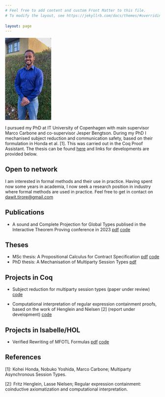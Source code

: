 ```yaml
---
# Feel free to add content and custom Front Matter to this file.
# To modify the layout, see https://jekyllrb.com/docs/themes/#overriding-theme-defaults

layout: page
---
```


<img src="assets/dawit_photo.jpeg" width="150" alt="">

I pursued my PhD at IT University of Copenhagen with main 
supervisor Marco Carbone and co-supervisor Jesper Bengtson.
During my PhD I mechanised subject reduction and communication safety,
based on their formulation in Honda et al. [1]. This was carried out
in the Coq Proof Assistant. The thesis can be found
[here](/assets/thesis.pdf) and links for developments are provided 
below.

## Open to network
I am interested in formal methods and their use in practice. Having
spent now some years in academia, I now seek a research position in
industry where formal methods are used in practice. Feel free to get
in contact on dawit.tirore@gmail.com        

## Publications 
* A sound and Complete Projection for Global Types publised in the
Interactive Theorem Proving conference in 2023 
[pdf](/assets/itp.pdf) [code](https://github.com/Tirore96/projection)    

## Theses
* MSc thesis: A Propositional Calculus for Contract Specification 
  [pdf](/assets/report.pdf) [code](https://github.com/Tirore96/csl_derivatives)
* PhD thesis: A Mechanisation of Multiparty Session Types [pdf](/assets/thesis.pdf)


## Projects in Coq

* Subject reduction for multiparty session types (paper under review)
  [code](https://github.com/Tirore96/subject_reduction)

* Computational interpretation of regular expression containment
  proofs, based on the work of Henglein and Nielsen [2] (report under development) [code](https://github.com/Tirore96/containment)

## Projects in Isabelle/HOL
* Verified Rewriting of MFOTL Formulas [pdf](/assets/mfotl.pdf)
  [code](https://github.com/Tirore96/verimon-rewriting)   



## References

\[1\]: Kohei Honda, Nobuko Yoshida, Marco Carbone; Multiparty Asynchronous Session Types.

\[2\]: Fritz Henglein, Lasse Nielsen;
Regular expression containment: coinductive axiomatization and computational interpretation.
